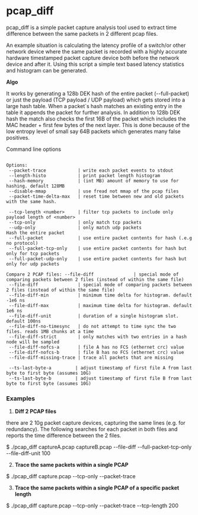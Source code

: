 # pcap_diff
pcap_diff is a simple packet capture analysis tool used to extract time difference between the same packets in 2 different pcap files. 

An example situation is calculating the latency profile of a switch/or other network device where the same packet is recorded with a highly accurate hardware timestamped packet capture device both before the network device and after it.  Using this script a simple text based latency statistics and histogram can be generated.

**Algo**

It works by generating a 128b DEK hash of the entire packet (--full-packet) or just the payload (TCP payload / UDP payload) which gets stored into a large hash table. When a packet`s hash matches an existing entry in the table it appends the packet for further analysis. In addition to 128b DEK hash the match also checks the first 16B of the packet which includes the MAC header + first few bytes of the next layer. This is done because of the low entropy level of small say 64B packets which generates many false positives. 


Command line options 

```

Options:
 --packet-trace            | write each packet events to stdout
 --length-histo            | print packet length histogram
 --hash-memory             | (int MB) amount of memory to use for hashing. default 128MB
 --disable-mmap            | use fread not mmap of the pcap files
 --packet-time-delta-max   | reset time between new and old packets with the same hash.

 --tcp-length <number>     | filter tcp packets to include only payload length of <number>
 --tcp-only                | only match tcp packets
 --udp-only                | only match udp packets
Hash the entire packet
 --full-packet             | use entire packet contents for hash (.e.g no protocol)
 --full-packet-tcp-only    | use entire packet contents for hash but only for tcp packets
 --full-packet-udp-only    | use entire packet contents for hash but only for udp packets

Compare 2 PCAP files: --file-diff               | special mode of comparing packets between 2 files (instead of within the same file)
 --file-diff               | special mode of comparing packets between 2 files (instead of within the same file)
 --file-diff-min           | minimum time delta for histogram. default -1e6 ns
 --file-diff-max           | maximum time delta for histogram. default 1e6 ns
 --file-diff-unit          | duration of a single histogram slot. default 100ns
 --file-diff-no-timesync   | do not attempt to time sync the two files. reads 1MB chunks at a time
 --file-diff-strict        | only matches with two entries in a hash node will be sampled
 --file-diff-nofcs-a       | file A has no FCS (ethernet crc) value
 --file-diff-nofcs-b       | file B has no FCS (ethernet crc) value
 --file-diff-missing-trace | trace all packets that are missing

 --ts-last-byte-a         | adjust timestamp of first file A from last byte to first byte (assumes 10G)
 --ts-last-byte-b         | adjust timestamp of first file B from last byte to first byte (assumes 10G)

```

### Examples

1) **Diff 2 PCAP files**

there are 2 10g packet capture devices, capturing the same lines (e.g. for redundancy). The following searches for each packet in both files and reports the time difference between the 2 files. 

$ ./pcap_diff  captureA.pcap  captureB.pcap  --file-diff --full-packet-tcp-only --file-diff-unit 100


2) **Trace the same packets within a single PCAP**

$ ./pcap_diff  capture.pcap  --tcp-only --packet-trace 

3) **Trace the same packets within a single PCAP of a specific packet length**

$ ./pcap_diff  capture.pcap  --tcp-only --packet-trace  --tcp-length 200 


